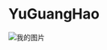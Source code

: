 # YuGuangHao

![我的图片]("https://gss0.baidu.com/9vo3dSag_xI4khGko9WTAnF6hhy/zhidao/wh%3D600%2C800/sign=3a791b0f75f0f736d8ab44073a659f21/fc1f4134970a304eb4028d8adcc8a786c9175c99.jpg" "侵删")

